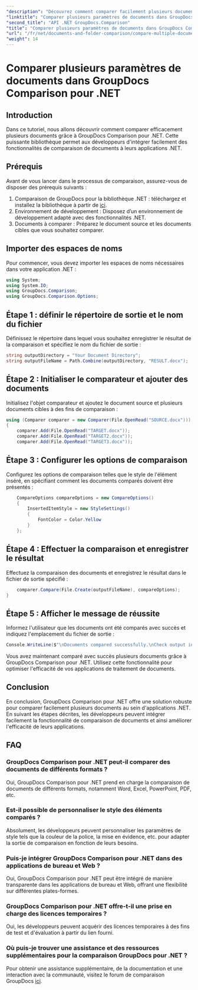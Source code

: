 ```yaml
---
"description": "Découvrez comment comparer facilement plusieurs documents grâce à GroupDocs Comparison pour .NET. Suivez notre guide étape par étape pour un traitement fluide des documents."
"linktitle": "Comparer plusieurs paramètres de documents dans GroupDocs Comparison pour .NET"
"second_title": "API .NET GroupDocs.Comparison"
"title": "Comparer plusieurs paramètres de documents dans GroupDocs Comparison pour .NET"
"url": "/fr/net/documents-and-folder-comparison/compare-multiple-documents-settings-dotnet/"
"weight": 14
---
```


# Comparer plusieurs paramètres de documents dans GroupDocs Comparison pour .NET

## Introduction
Dans ce tutoriel, nous allons découvrir comment comparer efficacement plusieurs documents grâce à GroupDocs Comparison pour .NET. Cette puissante bibliothèque permet aux développeurs d'intégrer facilement des fonctionnalités de comparaison de documents à leurs applications .NET.
## Prérequis
Avant de vous lancer dans le processus de comparaison, assurez-vous de disposer des prérequis suivants :
1. Comparaison de GroupDocs pour la bibliothèque .NET : téléchargez et installez la bibliothèque à partir de [ici](https://releases.groupdocs.com/comparison/net/).
2. Environnement de développement : Disposez d’un environnement de développement adapté avec des fonctionnalités .NET.
3. Documents à comparer : Préparez le document source et les documents cibles que vous souhaitez comparer.

## Importer des espaces de noms
Pour commencer, vous devez importer les espaces de noms nécessaires dans votre application .NET :
```csharp
using System;
using System.IO;
using GroupDocs.Comparison;
using GroupDocs.Comparison.Options;
```
## Étape 1 : définir le répertoire de sortie et le nom du fichier
Définissez le répertoire dans lequel vous souhaitez enregistrer le résultat de la comparaison et spécifiez le nom du fichier de sortie :
```csharp
string outputDirectory = "Your Document Directory";
string outputFileName = Path.Combine(outputDirectory, "RESULT.docx");
```
## Étape 2 : Initialiser le comparateur et ajouter des documents
Initialisez l'objet comparateur et ajoutez le document source et plusieurs documents cibles à des fins de comparaison :
```csharp
using (Comparer comparer = new Comparer(File.OpenRead("SOURCE.docx")))
{
    comparer.Add(File.OpenRead("TARGET.docx"));
    comparer.Add(File.OpenRead("TARGET2.docx"));
    comparer.Add(File.OpenRead("TARGET3.docx"));
```
## Étape 3 : Configurer les options de comparaison
Configurez les options de comparaison telles que le style de l'élément inséré, en spécifiant comment les documents comparés doivent être présentés :
```csharp
    CompareOptions compareOptions = new CompareOptions()
    {
        InsertedItemStyle = new StyleSettings()
        {
            FontColor = Color.Yellow
        }
    };
```
## Étape 4 : Effectuer la comparaison et enregistrer le résultat
Effectuez la comparaison des documents et enregistrez le résultat dans le fichier de sortie spécifié :
```csharp
    comparer.Compare(File.Create(outputFileName), compareOptions);
}
```
## Étape 5 : Afficher le message de réussite
Informez l'utilisateur que les documents ont été comparés avec succès et indiquez l'emplacement du fichier de sortie :
```csharp
Console.WriteLine($"\nDocuments compared successfully.\nCheck output in {outputDirectory}.");
```
Vous avez maintenant comparé avec succès plusieurs documents grâce à GroupDocs Comparison pour .NET. Utilisez cette fonctionnalité pour optimiser l'efficacité de vos applications de traitement de documents.

## Conclusion
En conclusion, GroupDocs Comparison pour .NET offre une solution robuste pour comparer facilement plusieurs documents au sein d'applications .NET. En suivant les étapes décrites, les développeurs peuvent intégrer facilement la fonctionnalité de comparaison de documents et ainsi améliorer l'efficacité de leurs applications.
## FAQ
### GroupDocs Comparison pour .NET peut-il comparer des documents de différents formats ?
Oui, GroupDocs Comparison pour .NET prend en charge la comparaison de documents de différents formats, notamment Word, Excel, PowerPoint, PDF, etc.
### Est-il possible de personnaliser le style des éléments comparés ?
Absolument, les développeurs peuvent personnaliser les paramètres de style tels que la couleur de la police, la mise en évidence, etc. pour adapter la sortie de comparaison en fonction de leurs besoins.
### Puis-je intégrer GroupDocs Comparison pour .NET dans des applications de bureau et Web ?
Oui, GroupDocs Comparison pour .NET peut être intégré de manière transparente dans les applications de bureau et Web, offrant une flexibilité sur différentes plates-formes.
### GroupDocs Comparison pour .NET offre-t-il une prise en charge des licences temporaires ?
Oui, les développeurs peuvent acquérir des licences temporaires à des fins de test et d'évaluation à partir du lien fourni.
### Où puis-je trouver une assistance et des ressources supplémentaires pour la comparaison GroupDocs pour .NET ?
Pour obtenir une assistance supplémentaire, de la documentation et une interaction avec la communauté, visitez le forum de comparaison GroupDocs [ici](https://forum.groupdocs.com/c/comparison/12).